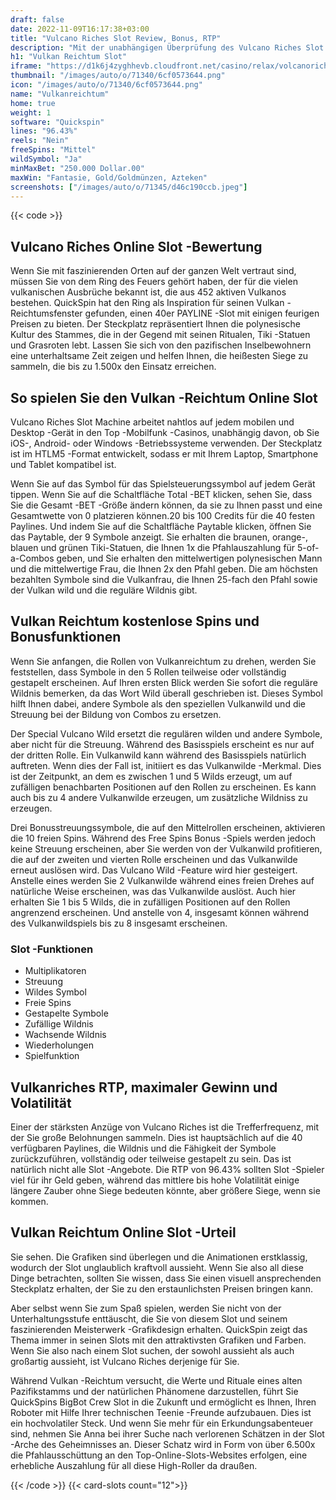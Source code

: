 ```yaml
---
draft: false
date: 2022-11-09T16:17:38+03:00
title: "Vulcano Riches Slot Review, Bonus, RTP"
description: "Mit der unabhängigen Überprüfung des Vulcano Riches Slot von QuickSpin können Sie kostenlos oder echtes Geld spielen und hier einen Bonus erhalten!"
h1: "Vulkan Reichtum Slot"
iframe: "https://d1k6j4zyghhevb.cloudfront.net/casino/relax/volcanoriches/index.html?gameid=volcanoriches&moneymode=fun"
thumbnail: "/images/auto/o/71340/6cf0573644.png"
icon: "/images/auto/o/71340/6cf0573644.png"
name: "Vulkanreichtum"
home: true
weight: 1
software: "Quickspin"
lines: "96.43%"
reels: "Nein"
freeSpins: "Mittel"
wildSymbol: "Ja"
minMaxBet: "250.000 Dollar.00"
maxWin: "Fantasie, Gold/Goldmünzen, Azteken"
screenshots: ["/images/auto/o/71345/d46c190ccb.jpeg"]
---
```


{{< code >}}<h2>Vulcano Riches Online Slot -Bewertung</h2><p>Wenn Sie mit faszinierenden Orten auf der ganzen Welt vertraut sind, müssen Sie von dem Ring des Feuers gehört haben, der für die vielen vulkanischen Ausbrüche bekannt ist, die aus 452 aktiven Vulkanos bestehen. QuickSpin hat den Ring als Inspiration für seinen Vulkan -Reichtumsfenster gefunden, einen 40er PAYLINE -Slot mit einigen feurigen Preisen zu bieten. Der Steckplatz repräsentiert Ihnen die polynesische Kultur des Stammes, die in der Gegend mit seinen Ritualen, Tiki -Statuen und Grasroten lebt. Lassen Sie sich von den pazifischen Inselbewohnern eine unterhaltsame Zeit zeigen und helfen Ihnen, die heißesten Siege zu sammeln, die bis zu 1.500x den Einsatz erreichen.</p><h2>So spielen Sie den Vulkan -Reichtum Online Slot</h2><p>Vulcano Riches Slot Machine arbeitet nahtlos auf jedem mobilen und Desktop -Gerät in den Top -Mobilfunk -Casinos, unabhängig davon, ob Sie iOS-, Android- oder Windows -Betriebssysteme verwenden. Der Steckplatz ist im HTLM5 -Format entwickelt, sodass er mit Ihrem Laptop, Smartphone und Tablet kompatibel ist.</p><p>Wenn Sie auf das Symbol für das Spielsteuerungssymbol auf jedem Gerät tippen. Wenn Sie auf die Schaltfläche Total -BET klicken, sehen Sie, dass Sie die Gesamt -BET -Größe ändern können, da sie zu Ihnen passt und eine Gesamtwette von 0 platzieren können.20 bis 100 Credits für die 40 festen Paylines. Und indem Sie auf die Schaltfläche Paytable klicken, öffnen Sie das Paytable, der 9 Symbole anzeigt. Sie erhalten die braunen, orange-, blauen und grünen Tiki-Statuen, die Ihnen 1x die Pfahlauszahlung für 5-of-a-Combos geben, und Sie erhalten den mittelwertigen polynesischen Mann und die mittelwertige Frau, die Ihnen 2x den Pfahl geben. Die am höchsten bezahlten Symbole sind die Vulkanfrau, die Ihnen 25-fach den Pfahl sowie der Vulkan wild und die reguläre Wildnis gibt.</p><h2>Vulkan Reichtum kostenlose Spins und Bonusfunktionen</h2><p>Wenn Sie anfangen, die Rollen von Vulkanreichtum zu drehen, werden Sie feststellen, dass Symbole in den 5 Rollen teilweise oder vollständig gestapelt erscheinen. Auf Ihren ersten Blick werden Sie sofort die reguläre Wildnis bemerken, da das Wort Wild überall geschrieben ist. Dieses Symbol hilft Ihnen dabei, andere Symbole als den speziellen Vulkanwild und die Streuung bei der Bildung von Combos zu ersetzen.</p><p>Der Special Vulcano Wild ersetzt die regulären wilden und andere Symbole, aber nicht für die Streuung. Während des Basisspiels erscheint es nur auf der dritten Rolle. Ein Vulkanwild kann während des Basisspiels natürlich auftreten. Wenn dies der Fall ist, initiiert es das Vulkanwilde -Merkmal. Dies ist der Zeitpunkt, an dem es zwischen 1 und 5 Wilds erzeugt, um auf zufälligen benachbarten Positionen auf den Rollen zu erscheinen. Es kann auch bis zu 4 andere Vulkanwilde erzeugen, um zusätzliche Wildniss zu erzeugen.</p><p>Drei Bonusstreuungssymbole, die auf den Mittelrollen erscheinen, aktivieren die 10 freien Spins. Während des Free Spins Bonus -Spiels werden jedoch keine Streuung erscheinen, aber Sie werden von der Vulkanwild profitieren, die auf der zweiten und vierten Rolle erscheinen und das Vulkanwilde erneut auslösen wird. Das Vulcano Wild -Feature wird hier gesteigert. Anstelle eines werden Sie 2 Vulkanwilde während eines freien Drehes auf natürliche Weise erscheinen, was das Vulkanwilde auslöst. Auch hier erhalten Sie 1 bis 5 Wilds, die in zufälligen Positionen auf den Rollen angrenzend erscheinen. Und anstelle von 4, insgesamt können während des Vulkanwildspiels bis zu 8 insgesamt erscheinen.</p><h3>
Slot -Funktionen</h3><ul>
<li></span>
Multiplikatoren</li>
<li></span>
Streuung</li>
<li></span>
Wildes Symbol</li>
<li></span>
Freie Spins</li>
<li></span>
Gestapelte Symbole</li>
<li></span>
Zufällige Wildnis</li>
<li></span>
Wachsende Wildnis</li>
<li></span>
Wiederholungen</li>
<li></span>
Spielfunktion</li></ul><h2>Vulkanriches RTP, maximaler Gewinn und Volatilität</h2><p>Einer der stärksten Anzüge von Vulcano Riches ist die Trefferfrequenz, mit der Sie große Belohnungen sammeln. Dies ist hauptsächlich auf die 40 verfügbaren Paylines, die Wildnis und die Fähigkeit der Symbole zurückzuführen, vollständig oder teilweise gestapelt zu sein. Das ist natürlich nicht alle Slot -Angebote. Die RTP von 96.43% sollten Slot -Spieler viel für ihr Geld geben, während das mittlere bis hohe Volatilität einige längere Zauber ohne Siege bedeuten könnte, aber größere Siege, wenn sie kommen.</p><h2>Vulkan Reichtum Online Slot -Urteil</h2><p>Sie sehen. Die Grafiken sind überlegen und die Animationen erstklassig, wodurch der Slot unglaublich kraftvoll aussieht. Wenn Sie also all diese Dinge betrachten, sollten Sie wissen, dass Sie einen visuell ansprechenden Steckplatz erhalten, der Sie zu den erstaunlichsten Preisen bringen kann.</p><p>Aber selbst wenn Sie zum Spaß spielen, werden Sie nicht von der Unterhaltungsstufe enttäuscht, die Sie von diesem Slot und seinem faszinierenden Meisterwerk -Grafikdesign erhalten. QuickSpin zeigt das Thema immer in seinen Slots mit den attraktivsten Grafiken und Farben. Wenn Sie also nach einem Slot suchen, der sowohl aussieht als auch großartig aussieht, ist Vulcano Riches derjenige für Sie.</p><p>Während Vulkan -Reichtum versucht, die Werte und Rituale eines alten Pazifikstamms und der natürlichen Phänomene darzustellen, führt Sie QuickSpins BigBot Crew Slot in die Zukunft und ermöglicht es Ihnen, Ihren Roboter mit Hilfe Ihrer technischen Teenie -Freunde aufzubauen. Dies ist ein hochvolatiler Steck. Und wenn Sie mehr für ein Erkundungsabenteuer sind, nehmen Sie Anna bei ihrer Suche nach verlorenen Schätzen in der Slot -Arche des Geheimnisses an. Dieser Schatz wird in Form von über 6.500x die Pfahlausschüttung an den Top-Online-Slots-Websites erfolgen, eine erhebliche Auszahlung für all diese High-Roller da draußen.</p>{{< /code >}}
{{< card-slots count="12">}}